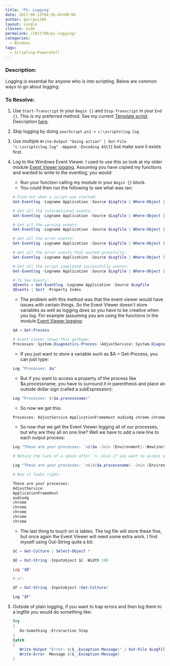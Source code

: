 ```yaml
---
title: 'PS: Logging'
date: 2017-08-12T04:56:42+00:00
author: gerryw1389
layout: single
classes: wide
permalink: /2017/08/ps-logging/
categories:
  - Windows
tags:
  - Scripting-Powershell
---
```

<!--more-->

### Description:

Logging is essential for anyone who is into scripting. Below are common ways to go about logging:

### To Resolve:

1. Use `Start-Transcript` in your `Begin {}` and `Stop-Transcript` in your `End {}`. This is my preferred method. See my current [Template script](https://github.com/gerryw1389/powershell/blob/main/Other/templates/_current-template-w-logging.ps1). Description [here](https://automationadmin.com/2017/09/ps-why-I-use-my-template-for-logging/).

2. Skip logging by doing `yourScript.ps1 > c:\scripts\log.log`

3. Use multiple `Write-Output "Doing action" | Out-File "c:\scripts\log.log" -Append -Encoding ASCII` but make sure it exists first.

4. Log to the Windows Event Viewer. I used to use this so look at my older module [Event Viewer logging](https://github.com/gerryw1389/powershell/blob/main/Other/templates/old-helpers-w-eventlog.psm1). Assuming you have copied my functions and wanted to write to the eventlog, you would:
    
   - Run your function calling my module in your `Begin {}` block. 
   - You could then run the following to see what was ran:

   ```powershell
   # Find out when a script was started:
   Get-Eventlog -Logname Application -Source $Logfile | Where-Object {$_.Eventid -Eq "10"}

   # Get all the informational events:
   Get-Eventlog -Logname Application -Source $Logfile | Where-Object {$_.Eventid -Eq "20"}

   # Get all the warning events:
   Get-Eventlog -Logname Application -Source $Logfile | Where-Object {$_.Eventid -Eq "30"}

   # Get all the error events:
   Get-Eventlog -Logname Application -Source $Logfile | Where-Object {$_.Eventid -Eq "40"}

   # Get all the error events that exited gracefully:
   Get-Eventlog -Logname Application -Source $Logfile | Where-Object {$_.Eventid -Eq "45"}

   # Get all the script completed successfully events:
   Get-Eventlog -Logname Application -Source $Logfile | Where-Object {$_.Eventid -Eq "50"}

   # To See Events:
   $Events = Get-Eventlog -Logname Application -Source $Logfile
   $Events | Sort -Property Index
   ```

   - The problem with this method was that the event viewer would have issues with certain things. So the Event Viewer doesn't store variables as well as logging does so you have to be creative when you log. For example (assuming you are using the functions in the module [Event Viewer logging](https://github.com/gerryw1389/powershell/blob/main/Other/templates/old-helpers-w-eventlog.psm1):

   ```powershell
   $A = Get-Process

   # Event viewer shows this garbage:
   Processes: System.Diagnostics.Process (AdjustService) System.Diagnostics.Process (ApplicationFrameHost) System.Diagnostics.Process (audiodg) System.Diagnostics.Process (chrome) System.Diagnostics.Process (chrome) System.Diagnostics.Process (chrome) System.Diagnostics.Process (chrome) System.Diagnostics.Process (chrome) System.Diagnostics.Process (chrome) System.Diagnostics.Process (chrome) System.Diagnostics.Process (chrome) System.Diagnostics.Process (chrome) System.Diagnostics.Process (chrome) System.Diagnostics.Process (chrome) System.Diagnostics.Process (conhost) System.Diagnostics.Process (csrss) System.Diagnostics.Process (csrss) System.Diagnostics.Process (cvpnd) System.Diagnostics.Process (dasHost) System.Diagnostics.Process (dllhost) System.Diagnostics.Process (dwm) System.Diagnostics.Process (explorer) System.Diagnostics.Process (explorer) System.Diagnostics.Process (fontdrvhost) System.Diagnostics.Process (fontdrvhost) System.Diagnostics.Process (GfExperienceService) System.Diagnostics.Process (GoogleCrashHandler) System.Diagnostics.Process (GoogleCrashHandler64) System.Diagnostics.Process (googledrivesync) System.Diagnostics.Process (googledrivesync) System.Diagnostics.Process (Greenshot) System.Diagnostics.Process (HeciServer) System.Diagnostics.Process (Idle) System.Diagnostics.Process (igfxCUIService) System.Diagnostics.Process (igfxEM) System.Diagnostics.Process (Jhi_service) System.Diagnostics.Process (LMI_Rescue_srv) System.Diagnostics.Process (LMIGuardianSvc) System.Diagnostics.Process (lsass)
   ```

   - If you just want to store a variable such as $A = Get-Process, you can just type:

   ```powershell
   Log "Processes: $a"
   ```

   - But if you want to access a property of the process like $a.processname, you have to surround it in parenthesis and place an outside dollar sign (called a subExpression):

   ```powershell
   Log "Processes: $($a.processname)"
   ```

   - So now we get this:

   ```powershell
   Processes: AdjustService ApplicationFrameHost audiodg chrome chrome chrome chrome chrome chrome chrome chrome chrome chrome chrome conhost csrss csrss cvpnd dasHost dllhost dwm explorer explorer fontdrvhost fontdrvhost GfExperienceService GoogleCrashHandler GoogleCrashHandler64 googledrivesync googledrivesync Greenshot HeciServer Idle igfxCUIService igfxEM Jhi_service LMI_Rescue_srv LMIGuardianSvc lsass MediaMonkey Memory Compression mqsvc MSASCuiL MsMpEng NisSrv notepad++ notepad++ NvBackend NVDisplay.Container NVDisplay.Container NvNetworkService nvtray OfficeClickToRun ONENOTE PnkBstrA powershell powershell_ise PresentationFontCache qc RAVCpl64 RuntimeBroker SearchFilterHost SearchIndexer SearchProtocolHost SearchUI SecurityHealthService services ShellExperienceHost sihost smartscreen smss SMSvcHost SMSvcHost spoolsv sqlservr sqlwriter Steam SteamService steamwebhelper
   ```

   - So now that we get the Event Viewer logging all of our processes, but why are they all on one line? Well we have to add a new line to each output process:

   ```powershell
   Log "These are your processes: `n$($a -Join [Environment]::Newline)" -Color Yellow

   # Notice the lack of a space after `n. Also if you want to access a property, so:

   Log "These are your processes: `n$($($a.processname) -Join [Environment]::Newline)" -Color Yellow

   # Now it looks right:

   These are your processes:
   AdjustService
   ApplicationFrameHost
   audiodg
   chrome
   chrome
   chrome
   chrome
   chrome
   ```

   - The last thing to touch on is tables. The log file will store these fine, but once again the Event Viewer will need some extra work. I find myself using Out-String quite a bit:

   ```powershell
   $C = Get-Culture | Select-Object *

   $D = Out-String -Inputobject $C -Width 100

   Log "$D"

   # or:

   $F = Out-String -Inputobject (Get-Culture)

   Log "$F"
   ```

5. Outside of plain logging, if you want to trap errors and then log them to a logfile you would do something like:

   ```powershell
   Try
   {
      Do-Something -Erroraction Stop
   }
   Catch
   {
      Write-Output "Error: $($_.Exception.Message)" | Out-File $Logfile -Append -Encoding ASCII
      Write-Error -Message $($_.Exception.Message)
   }
   ```

